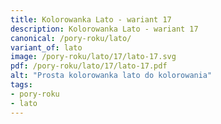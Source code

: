 ```yaml
---
title: Kolorowanka Lato - wariant 17
description: Kolorowanka Lato - wariant 17
canonical: /pory-roku/lato/
variant_of: lato
image: /pory-roku/lato/17/lato-17.svg
pdf: /pory-roku/lato/17/lato-17.pdf
alt: "Prosta kolorowanka lato do kolorowania"
tags:
- pory-roku
- lato
---
```

